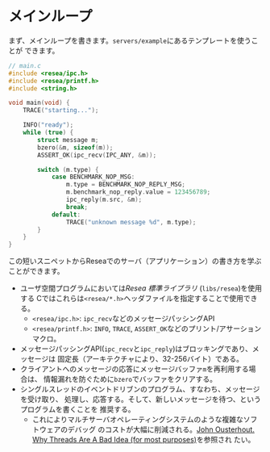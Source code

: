 # メインループ

まず、メインループを書きます。`servers/example`にあるテンプレートを使うことが
できます。

```c
// main.c
#include <resea/ipc.h>
#include <resea/printf.h>
#include <string.h>

void main(void) {
    TRACE("starting...");

    INFO("ready");
    while (true) {
        struct message m;
        bzero(&m, sizeof(m));
        ASSERT_OK(ipc_recv(IPC_ANY, &m));

        switch (m.type) {
            case BENCHMARK_NOP_MSG:
                m.type = BENCHMARK_NOP_REPLY_MSG;
                m.benchmark_nop_reply.value = 123456789;
                ipc_reply(m.src, &m);
                break;
            default:
                TRACE("unknown message %d", m.type);
        }
    }
}
```

この短いスニペットからReseaでのサーバ（アプリケーション）の書き方を学ぶことができます。

- ユーザ空間プログラムにおいては*Resea 標準ライブラリ* (`libs/resea`)を使用する
  Cではこれらは`<resea/*.h>`ヘッダファイルを指定することで使用できる。
  - `<resea/ipc.h>`: `ipc_recv`などのメッセージパッシングAPI
  - `<resea/printf.h>`: `INFO`, `TRACE`, `ASSERT_OK`などのプリント/アサーションマクロ。
- メッセージパッシングAPI(`ipc_recv`と`ipc_reply`)はブロッキングであり、メッセージは
  固定長（アーキテクチャにより、32-256バイト）である。
- クライアントへのメッセージの応答にメッセージバッファ`m`を再利用する場合は、
  情報漏れを防ぐために`bzero`でバッファをクリアする。
- シングルスレッドのイベントドリブンのプログラム、すなわち、メッセージを受け取り、
  処理し、応答する。そして、新しいメッセージを待つ、というプログラムを書くことを
  推奨する。
  - これによりマルチサーバオペレーティングシステムのような複雑なソフトウェアのデバッグ
    のコストが大幅に削減される。[John Ousterhout. Why Threads Are A Bad Idea (for most purposes)](https://web.stanford.edu/~ouster/cgi-bin/papers/threads.pdf)を参照され
    たい。
